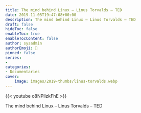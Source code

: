 ```yaml
---
title: The mind behind Linux – Linus Torvalds – TED
date: 2019-11-05T19:47:08+00:00
description: The mind behind Linux – Linus Torvalds – TED
draft: false
hideToc: false
enableToc: true
enableTocContent: false
author: sysadmin
authorEmoji: 🐧
pinned: false
series:
- 
categories:
- Documentaries
cover:
    image: images/2019-thumbs/linus-torvalds.webp
---
```

{{< youtube o8NPllzkFhE >}}
<figcaption>The mind behind Linux – Linus Torvalds – TED</figcaption>
